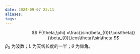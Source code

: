 ```yaml
---
date: 2024-09-07 23:11
aliases: 
tags: 
---
```

$$
F(\theta,\phi) =\frac{\sin(\beta_{0}L\cos\theta)}{\beta_{0}L\cos\theta}\sin\theta 
$$
$\beta_{0}$ 为波数；$L$ 为天线长度的一半；$\theta$ 为仰角。